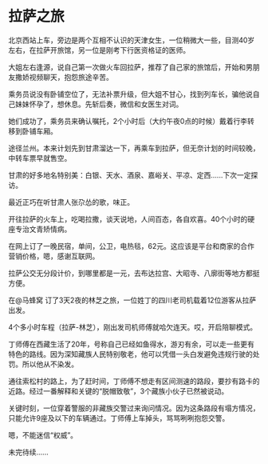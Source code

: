 # 拉萨之旅

北京西站上车，旁边是两个互相不认识的天津女生，一位稍微大一些，目测40岁左右，在拉萨开旅馆，另一位是刚考下行医资格证的医师。

大姐左右逢源，说自己第一次做火车回拉萨，推荐了自己家的旅馆后，开始和男朋友撒娇视频聊天，抱怨旅途辛苦。

乘务员说没有卧铺空位了，无法补票升级，但大姐不甘心，找到列车长，骗他说自己妹妹怀孕了，想休息。先斩后奏，微信和女医生对词。

她们成功了，乘务员来确认嘱托，2个小时后（大约午夜0点的时候）戴着行李转移到卧铺车厢。

途径兰州。本来计划先到甘肃溜达一下，再乘车到拉萨，但无奈计划的时间较晚，中转车票早就售空。

甘肃的好多地名特别美：白银、天水、酒泉、嘉峪关、平凉、定西......下次一定探访。

最近正巧在听甘肃人张尕怂的歌，味正。

开往拉萨的火车上，吃喝拉撒，谈天说地，人间百态，各自欢喜。40个小时的硬座专治文青矫情病。

在网上订了一晚民宿，单间，公卫，电热毯，62元。这应该是平台和商家的合作营销价格，嗯，感谢互联网。

拉萨公交无分段计价，到哪里都是一元，去布达拉宫、大昭寺、八廓街等地方都挺方便。

在@马蜂窝 订了3天2夜的林芝之旅，一位姓丁的四川老司机载着12位游客从拉萨出发。

4个多小时车程（拉萨-林芝），刚出发司机师傅就哈欠连天。哎，开启陪聊模式。

丁师傅在西藏生活了20年，号称自己已经如鱼得水，游刃有余，可以走一些更有特色的路线。因为深知藏族人民特别敬老，他可以凭借一头白发避免违规行驶的处罚。所以他从不染发。

通往索松村的路上，为了赶时间，丁师傅不想走有区间测速的路段，要抄有路卡的近路。经过一番解释和关键的“脱帽致敬”，3个藏族小伙子已然被说动。

关键时刻，一位穿着警服的非藏族交警过来询问情况。因为这条路段有塌方情况，只能允许9座及以下的车辆通过。丁师傅上车掉头，骂骂咧咧抱怨交警。

嗯，不能迷信“权威”。

未完待续......
